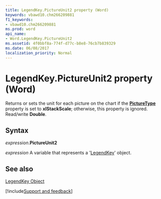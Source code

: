 ```yaml
---
title: LegendKey.PictureUnit2 property (Word)
keywords: vbawd10.chm266209881
f1_keywords:
- vbawd10.chm266209881
ms.prod: word
api_name:
- Word.LegendKey.PictureUnit2
ms.assetid: 4f0bbf8a-774f-d77c-b8e8-76cb7b839329
ms.date: 06/08/2017
localization_priority: Normal
---
```



# LegendKey.PictureUnit2 property (Word)

Returns or sets the unit for each picture on the chart if the  **[PictureType](Word.LegendKey.PictureType.md)** property is set to **xlStackScale**; otherwise, this property is ignored. Read/write **Double**.


## Syntax

_expression_.**PictureUnit2**

_expression_ A variable that represents a '[LegendKey](Word.LegendKey.md)' object.


## See also


[LegendKey Object](Word.LegendKey.md)

[!include[Support and feedback](~/includes/feedback-boilerplate.md)]